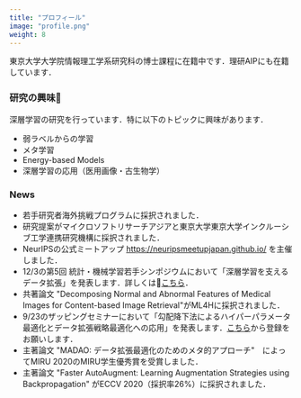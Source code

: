 ```yaml
---
title: "プロフィール"
image: "profile.png"
weight: 8
---
```


東京大学大学院情報理工学系研究科の博士課程に在籍中です．理研AIPにも在籍しています．

### 研究の興味

深層学習の研究を行っています．特に以下のトピックに興味があります．

* 弱ラベルからの学習
* メタ学習
* Energy-based Models
* 深層学習の応用（医用画像・古生物学）

### News

* 若手研究者海外挑戦プログラムに採択されました．
* 研究提案がマイクロソフトリサーチアジアと東京大学東京大学インクルーシブ工学連携研究機構に採択されました．
* NeurIPSの公式ミートアップ https://neuripsmeetupjapan.github.io/ を主催しました．
* 12/3の第5回 統計・機械学習若手シンポジウムにおいて「深層学習を支えるデータ拡張」を発表します．詳しくは[こちら](https://sites.google.com/view/statsmlsymposium20/)．
* 共著論文 "Decomposing Normal and Abnormal Features of Medical Images for Content-based Image Retrieval"がML4Hに採択されました．
* 9/23のザッピングセミナーにおいて「勾配降下法によるハイパーパラメータ最適化とデータ拡張戦略最適化への応用」を発表します．[こちら](https://zappingseminar.connpass.com/event/189061/)から登録をお願いします．
* 主著論文 "MADAO: データ拡張最適化のためのメタ的アプローチ"　によってMIRU 2020のMIRU学生優秀賞を受賞しました．
* 主著論文 "Faster AutoAugment: Learning Augmentation Strategies using Backpropagation" がECCV 2020（採択率26%）に採択されました．